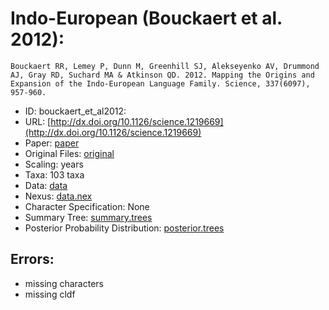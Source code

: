 # Indo-European (Bouckaert et al. 2012):

```
Bouckaert RR, Lemey P, Dunn M, Greenhill SJ, Alekseyenko AV, Drummond AJ, Gray RD, Suchard MA & Atkinson QD. 2012. Mapping the Origins and Expansion of the Indo-European Language Family. Science, 337(6097), 957-960.
```

* ID: bouckaert_et_al2012:
* URL: [http://dx.doi.org/10.1126/science.1219669](http://dx.doi.org/10.1126/science.1219669)
* Paper: [paper](paper)
* Original Files: [original](original)
* Scaling: years
* Taxa: 103 taxa 
* Data: [data](data)
* Nexus: [data.nex](data.nex)
* Character Specification: None
* Summary Tree: [summary.trees](summary.trees)
* Posterior Probability Distribution: [posterior.trees](posterior.trees)

## Errors:

* missing characters
* missing cldf
